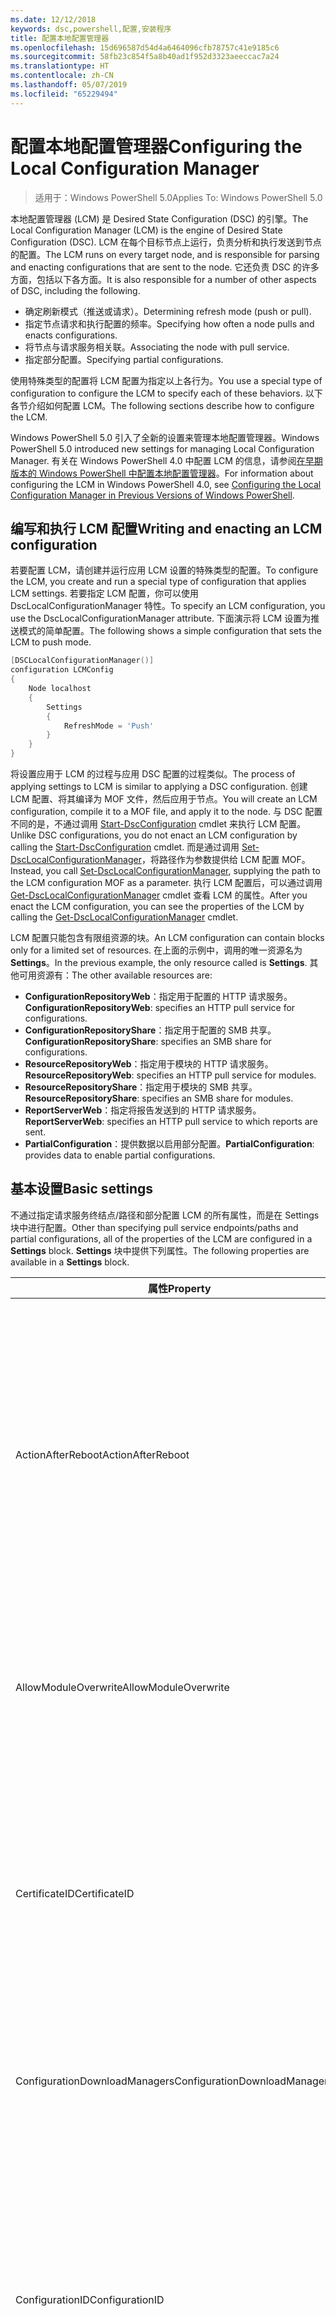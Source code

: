 ```yaml
---
ms.date: 12/12/2018
keywords: dsc,powershell,配置,安装程序
title: 配置本地配置管理器
ms.openlocfilehash: 15d696587d54d4a6464096cfb78757c41e9185c6
ms.sourcegitcommit: 58fb23c854f5a8b40ad1f952d3323aeeccac7a24
ms.translationtype: HT
ms.contentlocale: zh-CN
ms.lasthandoff: 05/07/2019
ms.locfileid: "65229494"
---
```

# <a name="configuring-the-local-configuration-manager"></a><span data-ttu-id="9e8e1-103">配置本地配置管理器</span><span class="sxs-lookup"><span data-stu-id="9e8e1-103">Configuring the Local Configuration Manager</span></span>

> <span data-ttu-id="9e8e1-104">适用于：Windows PowerShell 5.0</span><span class="sxs-lookup"><span data-stu-id="9e8e1-104">Applies To: Windows PowerShell 5.0</span></span>

<span data-ttu-id="9e8e1-105">本地配置管理器 (LCM) 是 Desired State Configuration (DSC) 的引擎。</span><span class="sxs-lookup"><span data-stu-id="9e8e1-105">The Local Configuration Manager (LCM) is the engine of Desired State Configuration (DSC).</span></span>
<span data-ttu-id="9e8e1-106">LCM 在每个目标节点上运行，负责分析和执行发送到节点的配置。</span><span class="sxs-lookup"><span data-stu-id="9e8e1-106">The LCM runs on every target node, and is responsible for parsing and enacting configurations that are sent to the node.</span></span>
<span data-ttu-id="9e8e1-107">它还负责 DSC 的许多方面，包括以下各方面。</span><span class="sxs-lookup"><span data-stu-id="9e8e1-107">It is also responsible for a number of other aspects of DSC, including the following.</span></span>

- <span data-ttu-id="9e8e1-108">确定刷新模式（推送或请求）。</span><span class="sxs-lookup"><span data-stu-id="9e8e1-108">Determining refresh mode (push or pull).</span></span>
- <span data-ttu-id="9e8e1-109">指定节点请求和执行配置的频率。</span><span class="sxs-lookup"><span data-stu-id="9e8e1-109">Specifying how often a node pulls and enacts configurations.</span></span>
- <span data-ttu-id="9e8e1-110">将节点与请求服务相关联。</span><span class="sxs-lookup"><span data-stu-id="9e8e1-110">Associating the node with pull service.</span></span>
- <span data-ttu-id="9e8e1-111">指定部分配置。</span><span class="sxs-lookup"><span data-stu-id="9e8e1-111">Specifying partial configurations.</span></span>

<span data-ttu-id="9e8e1-112">使用特殊类型的配置将 LCM 配置为指定以上各行为。</span><span class="sxs-lookup"><span data-stu-id="9e8e1-112">You use a special type of configuration to configure the LCM to specify each of these behaviors.</span></span>
<span data-ttu-id="9e8e1-113">以下各节介绍如何配置 LCM。</span><span class="sxs-lookup"><span data-stu-id="9e8e1-113">The following sections describe how to configure the LCM.</span></span>

<span data-ttu-id="9e8e1-114">Windows PowerShell 5.0 引入了全新的设置来管理本地配置管理器。</span><span class="sxs-lookup"><span data-stu-id="9e8e1-114">Windows PowerShell 5.0 introduced new settings for managing Local Configuration Manager.</span></span>
<span data-ttu-id="9e8e1-115">有关在 Windows PowerShell 4.0 中配置 LCM 的信息，请参阅[在早期版本的 Windows PowerShell 中配置本地配置管理器](metaconfig4.md)。</span><span class="sxs-lookup"><span data-stu-id="9e8e1-115">For information about configuring the LCM in Windows PowerShell 4.0, see [Configuring the Local Configuration Manager in Previous Versions of Windows PowerShell](metaconfig4.md).</span></span>

## <a name="writing-and-enacting-an-lcm-configuration"></a><span data-ttu-id="9e8e1-116">编写和执行 LCM 配置</span><span class="sxs-lookup"><span data-stu-id="9e8e1-116">Writing and enacting an LCM configuration</span></span>

<span data-ttu-id="9e8e1-117">若要配置 LCM，请创建并运行应用 LCM 设置的特殊类型的配置。</span><span class="sxs-lookup"><span data-stu-id="9e8e1-117">To configure the LCM, you create and run a special type of configuration that applies LCM settings.</span></span>
<span data-ttu-id="9e8e1-118">若要指定 LCM 配置，你可以使用 DscLocalConfigurationManager 特性。</span><span class="sxs-lookup"><span data-stu-id="9e8e1-118">To specify an LCM configuration, you use the DscLocalConfigurationManager attribute.</span></span>
<span data-ttu-id="9e8e1-119">下面演示将 LCM 设置为推送模式的简单配置。</span><span class="sxs-lookup"><span data-stu-id="9e8e1-119">The following shows a simple configuration that sets the LCM to push mode.</span></span>

```powershell
[DSCLocalConfigurationManager()]
configuration LCMConfig
{
    Node localhost
    {
        Settings
        {
            RefreshMode = 'Push'
        }
    }
}
```

<span data-ttu-id="9e8e1-120">将设置应用于 LCM 的过程与应用 DSC 配置的过程类似。</span><span class="sxs-lookup"><span data-stu-id="9e8e1-120">The process of applying settings to LCM is similar to applying a DSC configuration.</span></span>
<span data-ttu-id="9e8e1-121">创建 LCM 配置、将其编译为 MOF 文件，然后应用于节点。</span><span class="sxs-lookup"><span data-stu-id="9e8e1-121">You will create an LCM configuration, compile it to a MOF file, and apply it to the node.</span></span>
<span data-ttu-id="9e8e1-122">与 DSC 配置不同的是，不通过调用 [Start-DscConfiguration](/powershell/module/psdesiredstateconfiguration/start-dscconfiguration) cmdlet 来执行 LCM 配置。</span><span class="sxs-lookup"><span data-stu-id="9e8e1-122">Unlike DSC configurations, you do not enact an LCM configuration by calling the [Start-DscConfiguration](/powershell/module/psdesiredstateconfiguration/start-dscconfiguration) cmdlet.</span></span>
<span data-ttu-id="9e8e1-123">而是通过调用 [Set-DscLocalConfigurationManager](/powershell/module/PSDesiredStateConfiguration/Set-DscLocalConfigurationManager)，将路径作为参数提供给 LCM 配置 MOF。</span><span class="sxs-lookup"><span data-stu-id="9e8e1-123">Instead, you call [Set-DscLocalConfigurationManager](/powershell/module/PSDesiredStateConfiguration/Set-DscLocalConfigurationManager), supplying the path to the LCM configuration MOF as a parameter.</span></span>
<span data-ttu-id="9e8e1-124">执行 LCM 配置后，可以通过调用 [Get-DscLocalConfigurationManager](/powershell/module/PSDesiredStateConfiguration/Get-DscLocalConfigurationManager) cmdlet 查看 LCM 的属性。</span><span class="sxs-lookup"><span data-stu-id="9e8e1-124">After you enact the LCM configuration, you can see the properties of the LCM by calling the [Get-DscLocalConfigurationManager](/powershell/module/PSDesiredStateConfiguration/Get-DscLocalConfigurationManager) cmdlet.</span></span>

<span data-ttu-id="9e8e1-125">LCM 配置只能包含有限组资源的块。</span><span class="sxs-lookup"><span data-stu-id="9e8e1-125">An LCM configuration can contain blocks only for a limited set of resources.</span></span>
<span data-ttu-id="9e8e1-126">在上面的示例中，调用的唯一资源名为 **Settings**。</span><span class="sxs-lookup"><span data-stu-id="9e8e1-126">In the previous example, the only resource called is **Settings**.</span></span>
<span data-ttu-id="9e8e1-127">其他可用资源有：</span><span class="sxs-lookup"><span data-stu-id="9e8e1-127">The other available resources are:</span></span>

* <span data-ttu-id="9e8e1-128">**ConfigurationRepositoryWeb**：指定用于配置的 HTTP 请求服务。</span><span class="sxs-lookup"><span data-stu-id="9e8e1-128">**ConfigurationRepositoryWeb**: specifies an HTTP pull service for configurations.</span></span>
* <span data-ttu-id="9e8e1-129">**ConfigurationRepositoryShare**：指定用于配置的 SMB 共享。</span><span class="sxs-lookup"><span data-stu-id="9e8e1-129">**ConfigurationRepositoryShare**: specifies an SMB share for configurations.</span></span>
* <span data-ttu-id="9e8e1-130">**ResourceRepositoryWeb**：指定用于模块的 HTTP 请求服务。</span><span class="sxs-lookup"><span data-stu-id="9e8e1-130">**ResourceRepositoryWeb**: specifies an HTTP pull service for modules.</span></span>
* <span data-ttu-id="9e8e1-131">**ResourceRepositoryShare**：指定用于模块的 SMB 共享。</span><span class="sxs-lookup"><span data-stu-id="9e8e1-131">**ResourceRepositoryShare**: specifies an SMB share for modules.</span></span>
* <span data-ttu-id="9e8e1-132">**ReportServerWeb**：指定将报告发送到的 HTTP 请求服务。</span><span class="sxs-lookup"><span data-stu-id="9e8e1-132">**ReportServerWeb**: specifies an HTTP pull service to which reports are sent.</span></span>
* <span data-ttu-id="9e8e1-133">**PartialConfiguration**：提供数据以启用部分配置。</span><span class="sxs-lookup"><span data-stu-id="9e8e1-133">**PartialConfiguration**: provides data to enable partial configurations.</span></span>

## <a name="basic-settings"></a><span data-ttu-id="9e8e1-134">基本设置</span><span class="sxs-lookup"><span data-stu-id="9e8e1-134">Basic settings</span></span>

<span data-ttu-id="9e8e1-135">不通过指定请求服务终结点/路径和部分配置 LCM 的所有属性，而是在 Settings 块中进行配置。</span><span class="sxs-lookup"><span data-stu-id="9e8e1-135">Other than specifying pull service endpoints/paths and partial configurations, all of the properties of the LCM are configured in a **Settings** block.</span></span>
<span data-ttu-id="9e8e1-136">**Settings** 块中提供下列属性。</span><span class="sxs-lookup"><span data-stu-id="9e8e1-136">The following properties are available in a **Settings** block.</span></span>

|  <span data-ttu-id="9e8e1-137">属性</span><span class="sxs-lookup"><span data-stu-id="9e8e1-137">Property</span></span>  |  <span data-ttu-id="9e8e1-138">类型</span><span class="sxs-lookup"><span data-stu-id="9e8e1-138">Type</span></span>  |  <span data-ttu-id="9e8e1-139">说明</span><span class="sxs-lookup"><span data-stu-id="9e8e1-139">Description</span></span>   |
|----------- |------- |--------------- |
| <span data-ttu-id="9e8e1-140">ActionAfterReboot</span><span class="sxs-lookup"><span data-stu-id="9e8e1-140">ActionAfterReboot</span></span>| <span data-ttu-id="9e8e1-141">字符串</span><span class="sxs-lookup"><span data-stu-id="9e8e1-141">string</span></span>| <span data-ttu-id="9e8e1-142">指定在应用配置期间重启后进行什么操作。</span><span class="sxs-lookup"><span data-stu-id="9e8e1-142">Specifies what happens after a reboot during the application of a configuration.</span></span> <span data-ttu-id="9e8e1-143">可取值为 __ContinueConfiguration__ 和 __StopConfiguration__。</span><span class="sxs-lookup"><span data-stu-id="9e8e1-143">The possible values are __"ContinueConfiguration"__ and __"StopConfiguration"__.</span></span> <ul><li> <span data-ttu-id="9e8e1-144">__ContinueConfiguration__：在计算机重新启动后继续应用当前配置。</span><span class="sxs-lookup"><span data-stu-id="9e8e1-144">__ContinueConfiguration__: Continue applying the current configuration after machine reboot.</span></span> <span data-ttu-id="9e8e1-145">此为默认值</span><span class="sxs-lookup"><span data-stu-id="9e8e1-145">This is the default value</span></span></li><li><span data-ttu-id="9e8e1-146">__StopConfiguration__：在计算机重新启动后停止当前配置。</span><span class="sxs-lookup"><span data-stu-id="9e8e1-146">__StopConfiguration__: Stop the current configuration after machine reboot.</span></span></li></ul>|
| <span data-ttu-id="9e8e1-147">AllowModuleOverwrite</span><span class="sxs-lookup"><span data-stu-id="9e8e1-147">AllowModuleOverwrite</span></span>| <span data-ttu-id="9e8e1-148">布尔</span><span class="sxs-lookup"><span data-stu-id="9e8e1-148">bool</span></span>| <span data-ttu-id="9e8e1-149">若允许从请求服务下载的新配置覆盖目标节点上的旧配置，则为 __$TRUE__。</span><span class="sxs-lookup"><span data-stu-id="9e8e1-149">__$TRUE__ if new configurations downloaded from the pull service are allowed to overwrite the old ones on the target node.</span></span> <span data-ttu-id="9e8e1-150">否则为 $FALSE。</span><span class="sxs-lookup"><span data-stu-id="9e8e1-150">Otherwise, $FALSE.</span></span>|
| <span data-ttu-id="9e8e1-151">CertificateID</span><span class="sxs-lookup"><span data-stu-id="9e8e1-151">CertificateID</span></span>| <span data-ttu-id="9e8e1-152">字符串</span><span class="sxs-lookup"><span data-stu-id="9e8e1-152">string</span></span>| <span data-ttu-id="9e8e1-153">用于保护在配置中传递的凭据的证书指纹。</span><span class="sxs-lookup"><span data-stu-id="9e8e1-153">The thumbprint of a certificate used to secure credentials passed in a configuration.</span></span> <span data-ttu-id="9e8e1-154">更多详细信息，请参阅 [Want to secure credentials in Windows PowerShell Desired State Configuration?（希望在 Windows PowerShell Desired State Configuration 中保护凭据？）](http://blogs.msdn.com/b/powershell/archive/2014/01/31/want-to-secure-credentials-in-windows-powershell-desired-state-configuration.aspx)。</span><span class="sxs-lookup"><span data-stu-id="9e8e1-154">For more information see [Want to secure credentials in Windows PowerShell Desired State Configuration](http://blogs.msdn.com/b/powershell/archive/2014/01/31/want-to-secure-credentials-in-windows-powershell-desired-state-configuration.aspx)?.</span></span> <br> <span data-ttu-id="9e8e1-155">__注意：__ 如果使用 Azure 自动化 DSC 请求服务，则会自动进行管理。</span><span class="sxs-lookup"><span data-stu-id="9e8e1-155">__Note:__ this is managed automatically if using Azure Automation DSC pull service.</span></span>|
| <span data-ttu-id="9e8e1-156">ConfigurationDownloadManagers</span><span class="sxs-lookup"><span data-stu-id="9e8e1-156">ConfigurationDownloadManagers</span></span>| <span data-ttu-id="9e8e1-157">CimInstance[]</span><span class="sxs-lookup"><span data-stu-id="9e8e1-157">CimInstance[]</span></span>| <span data-ttu-id="9e8e1-158">已过时。</span><span class="sxs-lookup"><span data-stu-id="9e8e1-158">Obsolete.</span></span> <span data-ttu-id="9e8e1-159">使用 __ConfigurationRepositoryWeb__ 和 __ConfigurationRepositoryShare__ 块定义配置请求服务终结点。</span><span class="sxs-lookup"><span data-stu-id="9e8e1-159">Use __ConfigurationRepositoryWeb__ and __ConfigurationRepositoryShare__ blocks to define configuration pull service endpoints.</span></span>|
| <span data-ttu-id="9e8e1-160">ConfigurationID</span><span class="sxs-lookup"><span data-stu-id="9e8e1-160">ConfigurationID</span></span>| <span data-ttu-id="9e8e1-161">字符串</span><span class="sxs-lookup"><span data-stu-id="9e8e1-161">string</span></span>| <span data-ttu-id="9e8e1-162">用于向后兼容早期版本的请求服务。</span><span class="sxs-lookup"><span data-stu-id="9e8e1-162">For backwards compatibility with older pull service versions.</span></span> <span data-ttu-id="9e8e1-163">用于标识要从请求服务获取的配置文件的 GUID。</span><span class="sxs-lookup"><span data-stu-id="9e8e1-163">A GUID that identifies the configuration file to get from a pull service.</span></span> <span data-ttu-id="9e8e1-164">如果配置 MOF 名为 ConfigurationID.mof，那么节点将在请求服务上请求配置。</span><span class="sxs-lookup"><span data-stu-id="9e8e1-164">The node will pull configurations on the pull service if the name of the configuration MOF is named ConfigurationID.mof.</span></span><br> <span data-ttu-id="9e8e1-165">__注意：__ 如果设置此属性，将无法使用 RegistrationKey 将节点注册到请求服务。</span><span class="sxs-lookup"><span data-stu-id="9e8e1-165">__Note:__ If you set this property, registering the node with a pull service by using __RegistrationKey__ does not work.</span></span> <span data-ttu-id="9e8e1-166">有关详细信息，请参阅[使用配置名称设置请求客户端](../pull-server/pullClientConfigNames.md)。</span><span class="sxs-lookup"><span data-stu-id="9e8e1-166">For more information, see [Setting up a pull client with configuration names](../pull-server/pullClientConfigNames.md).</span></span>|
| <span data-ttu-id="9e8e1-167">ConfigurationMode</span><span class="sxs-lookup"><span data-stu-id="9e8e1-167">ConfigurationMode</span></span>| <span data-ttu-id="9e8e1-168">字符串</span><span class="sxs-lookup"><span data-stu-id="9e8e1-168">string</span></span> | <span data-ttu-id="9e8e1-169">指定 LCM 实际如何将配置应用到目标节点。</span><span class="sxs-lookup"><span data-stu-id="9e8e1-169">Specifies how the LCM actually applies the configuration to the target nodes.</span></span> <span data-ttu-id="9e8e1-170">可能的值为 __ApplyOnly__、__ApplyAndMonitor__ 和 __ApplyAndAutoCorrect__。</span><span class="sxs-lookup"><span data-stu-id="9e8e1-170">Possible values are __"ApplyOnly"__,__"ApplyAndMonitor"__, and __"ApplyAndAutoCorrect"__.</span></span> <ul><li><span data-ttu-id="9e8e1-171">__ApplyOnly__：DSC 将应用配置，但若未向目标节点推送新配置或从服务请求新配置，则它不会执行任何进一步操作。</span><span class="sxs-lookup"><span data-stu-id="9e8e1-171">__ApplyOnly__: DSC applies the configuration and does nothing further unless a new configuration is pushed to the target node or when a new configuration is pulled from a service.</span></span> <span data-ttu-id="9e8e1-172">首次应用新配置后，DSC 不会检查是否偏离以前配置的状态。</span><span class="sxs-lookup"><span data-stu-id="9e8e1-172">After initial application of a new configuration, DSC does not check for drift from a previously configured state.</span></span> <span data-ttu-id="9e8e1-173">请注意，__ApplyOnly__ 生效前，DSC 将尝试应用配置，直到成功为止。</span><span class="sxs-lookup"><span data-stu-id="9e8e1-173">Note that DSC will attempt to apply the configuration until it is successful before __ApplyOnly__ takes effect.</span></span> </li><li> <span data-ttu-id="9e8e1-174">__ApplyAndMonitor__：这是默认值。</span><span class="sxs-lookup"><span data-stu-id="9e8e1-174">__ApplyAndMonitor__: This is the default value.</span></span> <span data-ttu-id="9e8e1-175">LCM 将应用任意新配置。</span><span class="sxs-lookup"><span data-stu-id="9e8e1-175">The LCM applies any new configurations.</span></span> <span data-ttu-id="9e8e1-176">首次应用新配置后，如果目标节点偏离期望状态，则 DSC 将在日志中报告差异。</span><span class="sxs-lookup"><span data-stu-id="9e8e1-176">After initial application of a new configuration, if the target node drifts from the desired state, DSC reports the discrepancy in logs.</span></span> <span data-ttu-id="9e8e1-177">请注意，__ApplyAndMonitor__ 生效前，DSC 将尝试应用配置，直到成功为止。</span><span class="sxs-lookup"><span data-stu-id="9e8e1-177">Note that DSC will attempt to apply the configuration until it is successful before __ApplyAndMonitor__ takes effect.</span></span></li><li><span data-ttu-id="9e8e1-178">__ApplyAndAutoCorrect__：DSC 将应用任何新配置。</span><span class="sxs-lookup"><span data-stu-id="9e8e1-178">__ApplyAndAutoCorrect__: DSC applies any new configurations.</span></span> <span data-ttu-id="9e8e1-179">首次应用新配置后，如果目标节点偏离适当状态，则 DSC 将在日志中报告差异然后重新应用当前配置。</span><span class="sxs-lookup"><span data-stu-id="9e8e1-179">After initial application of a new configuration, if the target node drifts from the desired state, DSC reports the discrepancy in logs, and then re-applies the current configuration.</span></span></li></ul>|
| <span data-ttu-id="9e8e1-180">ConfigurationModeFrequencyMins</span><span class="sxs-lookup"><span data-stu-id="9e8e1-180">ConfigurationModeFrequencyMins</span></span>| <span data-ttu-id="9e8e1-181">UInt32</span><span class="sxs-lookup"><span data-stu-id="9e8e1-181">UInt32</span></span>| <span data-ttu-id="9e8e1-182">检查和应用当前配置的时间间隔（以分钟为单位）。</span><span class="sxs-lookup"><span data-stu-id="9e8e1-182">How often, in minutes, the current configuration is checked and applied.</span></span> <span data-ttu-id="9e8e1-183">如果将 ConfigurationMode 属性设置为 ApplyOnly，则将忽略此属性。</span><span class="sxs-lookup"><span data-stu-id="9e8e1-183">This property is ignored if the ConfigurationMode property is set to ApplyOnly.</span></span> <span data-ttu-id="9e8e1-184">默认值为 15。</span><span class="sxs-lookup"><span data-stu-id="9e8e1-184">The default value is 15.</span></span>|
| <span data-ttu-id="9e8e1-185">DebugMode</span><span class="sxs-lookup"><span data-stu-id="9e8e1-185">DebugMode</span></span>| <span data-ttu-id="9e8e1-186">字符串</span><span class="sxs-lookup"><span data-stu-id="9e8e1-186">string</span></span>| <span data-ttu-id="9e8e1-187">可取值为 __None__、__ForceModuleImport__ 和 __All__。</span><span class="sxs-lookup"><span data-stu-id="9e8e1-187">Possible values are __None__, __ForceModuleImport__, and __All__.</span></span> <ul><li><span data-ttu-id="9e8e1-188">设置为 __None__ 可以使用缓存的资源。</span><span class="sxs-lookup"><span data-stu-id="9e8e1-188">Set to __None__ to use cached resources.</span></span> <span data-ttu-id="9e8e1-189">这是默认值，应在生产方案中使用。</span><span class="sxs-lookup"><span data-stu-id="9e8e1-189">This is the default and should be used in production scenarios.</span></span></li><li><span data-ttu-id="9e8e1-190">设置为 __ForceModuleImport__ 会导致 LCM 重载所有 DSC 资源模块，即使这些模块之前已被加载并缓存，也是如此。</span><span class="sxs-lookup"><span data-stu-id="9e8e1-190">Setting to __ForceModuleImport__, causes the LCM to reload any DSC resource modules, even if they have been previously loaded and cached.</span></span> <span data-ttu-id="9e8e1-191">这会影响 DSC 操作的性能，因为将在使用时重新加载每个模块。</span><span class="sxs-lookup"><span data-stu-id="9e8e1-191">This impacts the performance of DSC operations as each module is reloaded on use.</span></span> <span data-ttu-id="9e8e1-192">通常在调试资源时使用此值</span><span class="sxs-lookup"><span data-stu-id="9e8e1-192">Typically you would use this value while debugging a resource</span></span></li><li><span data-ttu-id="9e8e1-193">在此版本中，__All__ 等同于 __ForceModuleImport__</span><span class="sxs-lookup"><span data-stu-id="9e8e1-193">In this release, __All__ is same as __ForceModuleImport__</span></span></li></ul> |
| <span data-ttu-id="9e8e1-194">RebootNodeIfNeeded</span><span class="sxs-lookup"><span data-stu-id="9e8e1-194">RebootNodeIfNeeded</span></span>| <span data-ttu-id="9e8e1-195">布尔</span><span class="sxs-lookup"><span data-stu-id="9e8e1-195">bool</span></span>| <span data-ttu-id="9e8e1-196">将此设置为 `$true` 可使资源使用 `$global:DSCMachineStatus` 标志重新启动节点。</span><span class="sxs-lookup"><span data-stu-id="9e8e1-196">Set this to `$true` to allow resources to reboot the Node using the `$global:DSCMachineStatus` flag.</span></span> <span data-ttu-id="9e8e1-197">否则，你必须为要求重启的配置手动重启节点。</span><span class="sxs-lookup"><span data-stu-id="9e8e1-197">Otherwise, you will have to manually reboot the node for any configuration that requires it.</span></span> <span data-ttu-id="9e8e1-198">默认值为 `$false`。</span><span class="sxs-lookup"><span data-stu-id="9e8e1-198">The default value is `$false`.</span></span> <span data-ttu-id="9e8e1-199">若要在通过 DSC（例如 Windows Installer）以外的其他配置执行重启条件时使用此设置，请将此设置和 [xPendingReboot](https://github.com/powershell/xpendingreboot) 模块组合使用。</span><span class="sxs-lookup"><span data-stu-id="9e8e1-199">To use this setting when a reboot condition is enacted by something other than DSC (such as Windows Installer), combine this setting with the [xPendingReboot](https://github.com/powershell/xpendingreboot) module.</span></span>|
| <span data-ttu-id="9e8e1-200">RefreshMode</span><span class="sxs-lookup"><span data-stu-id="9e8e1-200">RefreshMode</span></span>| <span data-ttu-id="9e8e1-201">字符串</span><span class="sxs-lookup"><span data-stu-id="9e8e1-201">string</span></span>| <span data-ttu-id="9e8e1-202">指定 LCM 如何获取配置。</span><span class="sxs-lookup"><span data-stu-id="9e8e1-202">Specifies how the LCM gets configurations.</span></span> <span data-ttu-id="9e8e1-203">可取值为 __Disabled__、__Push__ 和 __Pull__。</span><span class="sxs-lookup"><span data-stu-id="9e8e1-203">The possible values are __"Disabled"__, __"Push"__, and __"Pull"__.</span></span> <ul><li><span data-ttu-id="9e8e1-204">__Disabled__：DSC 配置对该节点禁用。</span><span class="sxs-lookup"><span data-stu-id="9e8e1-204">__Disabled__: DSC configurations are disabled for this node.</span></span></li><li> <span data-ttu-id="9e8e1-205">__Push__：通过调用 [Start-DscConfiguration](/powershell/module/psdesiredstateconfiguration/start-dscconfiguration) cmdlet 启动配置。</span><span class="sxs-lookup"><span data-stu-id="9e8e1-205">__Push__: Configurations are initiated by calling the [Start-DscConfiguration](/powershell/module/psdesiredstateconfiguration/start-dscconfiguration) cmdlet.</span></span> <span data-ttu-id="9e8e1-206">将配置立即应用到节点。</span><span class="sxs-lookup"><span data-stu-id="9e8e1-206">The configuration is applied immediately to the node.</span></span> <span data-ttu-id="9e8e1-207">这是默认值。</span><span class="sxs-lookup"><span data-stu-id="9e8e1-207">This is the default value.</span></span></li><li><span data-ttu-id="9e8e1-208">__Pull：__ 将节点配置为从请求服务或 SMB 路径定期检查配置。</span><span class="sxs-lookup"><span data-stu-id="9e8e1-208">__Pull:__ The node is configured to regularly check for configurations from a pull service or SMB path.</span></span> <span data-ttu-id="9e8e1-209">如果此属性被设置为 __Pull__，则必须在 __ConfigurationRepositoryWeb__ 或 __ConfigurationRepositoryShare__ 块中指定 HTTP（服务）或 SMB（共享）路径。</span><span class="sxs-lookup"><span data-stu-id="9e8e1-209">If this property is set to __Pull__, you must specify an HTTP (service) or SMB (share) path in a __ConfigurationRepositoryWeb__ or __ConfigurationRepositoryShare__ block.</span></span></li></ul>|
| <span data-ttu-id="9e8e1-210">RefreshFrequencyMins</span><span class="sxs-lookup"><span data-stu-id="9e8e1-210">RefreshFrequencyMins</span></span>| <span data-ttu-id="9e8e1-211">Uint32</span><span class="sxs-lookup"><span data-stu-id="9e8e1-211">Uint32</span></span>| <span data-ttu-id="9e8e1-212">LCM 按此时间间隔（以分钟为单位）检查请求服务以获取更新的配置。</span><span class="sxs-lookup"><span data-stu-id="9e8e1-212">The time interval, in minutes, at which the LCM checks a pull service to get updated configurations.</span></span> <span data-ttu-id="9e8e1-213">如果 LCM 未配置为请求模式，则将忽略此值。</span><span class="sxs-lookup"><span data-stu-id="9e8e1-213">This value is ignored if the LCM is not configured in pull mode.</span></span> <span data-ttu-id="9e8e1-214">默认值为 30。</span><span class="sxs-lookup"><span data-stu-id="9e8e1-214">The default value is 30.</span></span>|
| <span data-ttu-id="9e8e1-215">ReportManagers</span><span class="sxs-lookup"><span data-stu-id="9e8e1-215">ReportManagers</span></span>| <span data-ttu-id="9e8e1-216">CimInstance[]</span><span class="sxs-lookup"><span data-stu-id="9e8e1-216">CimInstance[]</span></span>| <span data-ttu-id="9e8e1-217">已过时。</span><span class="sxs-lookup"><span data-stu-id="9e8e1-217">Obsolete.</span></span> <span data-ttu-id="9e8e1-218">使用 __ReportServerWeb__ 块定义终结点，以将报告数据发送到请求服务。</span><span class="sxs-lookup"><span data-stu-id="9e8e1-218">Use __ReportServerWeb__ blocks to define an endpoint to send reporting data to a pull service.</span></span>|
| <span data-ttu-id="9e8e1-219">ResourceModuleManagers</span><span class="sxs-lookup"><span data-stu-id="9e8e1-219">ResourceModuleManagers</span></span>| <span data-ttu-id="9e8e1-220">CimInstance[]</span><span class="sxs-lookup"><span data-stu-id="9e8e1-220">CimInstance[]</span></span>| <span data-ttu-id="9e8e1-221">已过时。</span><span class="sxs-lookup"><span data-stu-id="9e8e1-221">Obsolete.</span></span> <span data-ttu-id="9e8e1-222">使用 __ResourceRepositoryWeb__ 和 __ResourceRepositoryShare__ 块分别定义请求服务 HTTP 终结点和 SMB 路径。</span><span class="sxs-lookup"><span data-stu-id="9e8e1-222">Use __ResourceRepositoryWeb__ and __ResourceRepositoryShare__ blocks to define pull service HTTP endpoints or SMB paths, respectively.</span></span>|
| <span data-ttu-id="9e8e1-223">PartialConfigurations</span><span class="sxs-lookup"><span data-stu-id="9e8e1-223">PartialConfigurations</span></span>| <span data-ttu-id="9e8e1-224">CimInstance</span><span class="sxs-lookup"><span data-stu-id="9e8e1-224">CimInstance</span></span>| <span data-ttu-id="9e8e1-225">未实现。</span><span class="sxs-lookup"><span data-stu-id="9e8e1-225">Not implemented.</span></span> <span data-ttu-id="9e8e1-226">不使用。</span><span class="sxs-lookup"><span data-stu-id="9e8e1-226">Do not use.</span></span>|
| <span data-ttu-id="9e8e1-227">StatusRetentionTimeInDays</span><span class="sxs-lookup"><span data-stu-id="9e8e1-227">StatusRetentionTimeInDays</span></span> | <span data-ttu-id="9e8e1-228">UInt32</span><span class="sxs-lookup"><span data-stu-id="9e8e1-228">UInt32</span></span>| <span data-ttu-id="9e8e1-229">LCM 保留当前配置状态的天数。</span><span class="sxs-lookup"><span data-stu-id="9e8e1-229">The number of days the LCM keeps the status of the current configuration.</span></span>|

> [!NOTE]
> <span data-ttu-id="9e8e1-230">LCM 基于以下条件启动 ConfigurationModeFrequencyMins 周期：</span><span class="sxs-lookup"><span data-stu-id="9e8e1-230">The LCM starts the **ConfigurationModeFrequencyMins** cycle based on:</span></span>
>
> - <span data-ttu-id="9e8e1-231">使用 `Set-DscLocalConfigurationManager` 应用新的元配置</span><span class="sxs-lookup"><span data-stu-id="9e8e1-231">A new metaconfig is applied using `Set-DscLocalConfigurationManager`</span></span>
> - <span data-ttu-id="9e8e1-232">计算机重新启动</span><span class="sxs-lookup"><span data-stu-id="9e8e1-232">A machine restart</span></span>
>
> <span data-ttu-id="9e8e1-233">对于计时器进程遇到故障的任何状况，会在 30 秒内检测到该状况，并且会重新启动周期。</span><span class="sxs-lookup"><span data-stu-id="9e8e1-233">For any condition where the timer process experiences a crash, that will be detected within 30 seconds and the cycle will be restarted.</span></span>
> <span data-ttu-id="9e8e1-234">并发操作可能会延迟周期启动，如果此操作的持续时间超过配置的频率，则下一个计时器不会启动。</span><span class="sxs-lookup"><span data-stu-id="9e8e1-234">A concurrent operation could delay the cycle from being started, if the duration of this operation exceeds the configured cycle frequency, the next timer will not start.</span></span>
>
> <span data-ttu-id="9e8e1-235">例如，元配置以 15 分钟请求频率进行配置，请求会在 T1 进行。</span><span class="sxs-lookup"><span data-stu-id="9e8e1-235">Example, the metaconfig is configured at a 15 minute pull frequency and a pull occurs at T1.</span></span>  <span data-ttu-id="9e8e1-236">节点未在 16 分钟内完成工作。</span><span class="sxs-lookup"><span data-stu-id="9e8e1-236">The Node does not finish work for 16 minutes.</span></span>  <span data-ttu-id="9e8e1-237">第一个 15 分钟周期会被忽略，下一个请求会在 T1+15+15 进行。</span><span class="sxs-lookup"><span data-stu-id="9e8e1-237">The first 15 minute cycle is ignored, and next pull will happen at T1+15+15.</span></span>

## <a name="pull-service"></a><span data-ttu-id="9e8e1-238">请求服务</span><span class="sxs-lookup"><span data-stu-id="9e8e1-238">Pull service</span></span>

<span data-ttu-id="9e8e1-239">LCM 配置支持定义以下类型的请求服务终结点：</span><span class="sxs-lookup"><span data-stu-id="9e8e1-239">LCM configuration supports defining the following types of pull service endpoints:</span></span>

- <span data-ttu-id="9e8e1-240">**配置服务器**：DSC 配置的存储库。</span><span class="sxs-lookup"><span data-stu-id="9e8e1-240">**Configuration server**: A repository for DSC configurations.</span></span> <span data-ttu-id="9e8e1-241">使用 **ConfigurationRepositoryWeb**（对于基于 Web 的服务器）和 **ConfigurationRepositoryShare**（对于基于 SMB 的服务器）块定义配置服务器。</span><span class="sxs-lookup"><span data-stu-id="9e8e1-241">Define configuration servers by using **ConfigurationRepositoryWeb** (for web-based servers) and **ConfigurationRepositoryShare** (for SMB-based servers) blocks.</span></span>
- <span data-ttu-id="9e8e1-242">**资源服务器**：打包为 PowerShell 模块的 DSC 资源存储库。</span><span class="sxs-lookup"><span data-stu-id="9e8e1-242">**Resource server**: A repository for DSC resources, packaged as PowerShell modules.</span></span> <span data-ttu-id="9e8e1-243">使用 **ResourceRepositoryWeb**（对于基于 Web 的服务器）和 **ResourceRepositoryShare**（对于基于 SMB 的服务器）块定义资源服务器。</span><span class="sxs-lookup"><span data-stu-id="9e8e1-243">Define resource servers by using **ResourceRepositoryWeb** (for web-based servers) and **ResourceRepositoryShare** (for SMB-based servers) blocks.</span></span>
- <span data-ttu-id="9e8e1-244">**报表服务器**：DSC 将报表数据发送到的服务。</span><span class="sxs-lookup"><span data-stu-id="9e8e1-244">**Report server**: A service that DSC sends report data to.</span></span> <span data-ttu-id="9e8e1-245">使用 **ReportServerWeb** 块定义报表服务器。</span><span class="sxs-lookup"><span data-stu-id="9e8e1-245">Define report servers by using **ReportServerWeb** blocks.</span></span> <span data-ttu-id="9e8e1-246">报表服务器必须是 Web 服务。</span><span class="sxs-lookup"><span data-stu-id="9e8e1-246">A report server must be a web service.</span></span>

<span data-ttu-id="9e8e1-247">有关请求服务的更多详细信息，请参阅 [Desired State Configuration 请求服务](../pull-server/pullServer.md)。</span><span class="sxs-lookup"><span data-stu-id="9e8e1-247">For more details on pull service see, [Desired State Configuration Pull Service](../pull-server/pullServer.md).</span></span>

## <a name="configuration-server-blocks"></a><span data-ttu-id="9e8e1-248">配置服务器块</span><span class="sxs-lookup"><span data-stu-id="9e8e1-248">Configuration server blocks</span></span>

<span data-ttu-id="9e8e1-249">若要定义基于 Web 的配置服务器，请创建 **ConfigurationRepositoryWeb** 块。</span><span class="sxs-lookup"><span data-stu-id="9e8e1-249">To define a web-based configuration server, you create a **ConfigurationRepositoryWeb** block.</span></span>
<span data-ttu-id="9e8e1-250">**ConfigurationRepositoryWeb** 定义以下属性。</span><span class="sxs-lookup"><span data-stu-id="9e8e1-250">A **ConfigurationRepositoryWeb** defines the following properties.</span></span>

|<span data-ttu-id="9e8e1-251">属性</span><span class="sxs-lookup"><span data-stu-id="9e8e1-251">Property</span></span>|<span data-ttu-id="9e8e1-252">类型</span><span class="sxs-lookup"><span data-stu-id="9e8e1-252">Type</span></span>|<span data-ttu-id="9e8e1-253">说明</span><span class="sxs-lookup"><span data-stu-id="9e8e1-253">Description</span></span>|
|---|---|---|
|<span data-ttu-id="9e8e1-254">AllowUnsecureConnection</span><span class="sxs-lookup"><span data-stu-id="9e8e1-254">AllowUnsecureConnection</span></span>|<span data-ttu-id="9e8e1-255">布尔</span><span class="sxs-lookup"><span data-stu-id="9e8e1-255">bool</span></span>|<span data-ttu-id="9e8e1-256">设置为 **$TRUE** 以允许无需身份验证即可从节点连接到服务器。</span><span class="sxs-lookup"><span data-stu-id="9e8e1-256">Set to **$TRUE** to allow connections from the node to the server without authentication.</span></span> <span data-ttu-id="9e8e1-257">设置为 **$FALSE** 以要求进行身份验证。</span><span class="sxs-lookup"><span data-stu-id="9e8e1-257">Set to **$FALSE** to require authentication.</span></span>|
|<span data-ttu-id="9e8e1-258">CertificateID</span><span class="sxs-lookup"><span data-stu-id="9e8e1-258">CertificateID</span></span>|<span data-ttu-id="9e8e1-259">字符串</span><span class="sxs-lookup"><span data-stu-id="9e8e1-259">string</span></span>|<span data-ttu-id="9e8e1-260">用于向服务器进行身份验证的证书指纹。</span><span class="sxs-lookup"><span data-stu-id="9e8e1-260">The thumbprint of a certificate used to authenticate to the server.</span></span>|
|<span data-ttu-id="9e8e1-261">ConfigurationNames</span><span class="sxs-lookup"><span data-stu-id="9e8e1-261">ConfigurationNames</span></span>|<span data-ttu-id="9e8e1-262">string[]</span><span class="sxs-lookup"><span data-stu-id="9e8e1-262">String[]</span></span>|<span data-ttu-id="9e8e1-263">目标节点将请求的配置名称的数组。</span><span class="sxs-lookup"><span data-stu-id="9e8e1-263">An array of names of configurations to be pulled by the target node.</span></span> <span data-ttu-id="9e8e1-264">仅当通过 RegistrationKey 将节点注册到请求服务后，才使用这些操作。</span><span class="sxs-lookup"><span data-stu-id="9e8e1-264">These are used only if the node is registered with the pull service by using a **RegistrationKey**.</span></span> <span data-ttu-id="9e8e1-265">有关详细信息，请参阅[使用配置名称设置请求客户端](../pull-server/pullClientConfigNames.md)。</span><span class="sxs-lookup"><span data-stu-id="9e8e1-265">For more information, see [Setting up a pull client with configuration names](../pull-server/pullClientConfigNames.md).</span></span>|
|<span data-ttu-id="9e8e1-266">RegistrationKey</span><span class="sxs-lookup"><span data-stu-id="9e8e1-266">RegistrationKey</span></span>|<span data-ttu-id="9e8e1-267">字符串</span><span class="sxs-lookup"><span data-stu-id="9e8e1-267">string</span></span>|<span data-ttu-id="9e8e1-268">用于将节点注册到请求服务的 GUID。</span><span class="sxs-lookup"><span data-stu-id="9e8e1-268">A GUID that registers the node with the pull service.</span></span> <span data-ttu-id="9e8e1-269">有关详细信息，请参阅[使用配置名称设置请求客户端](../pull-server/pullClientConfigNames.md)。</span><span class="sxs-lookup"><span data-stu-id="9e8e1-269">For more information, see [Setting up a pull client with configuration names](../pull-server/pullClientConfigNames.md).</span></span>|
|<span data-ttu-id="9e8e1-270">ServerURL</span><span class="sxs-lookup"><span data-stu-id="9e8e1-270">ServerURL</span></span>|<span data-ttu-id="9e8e1-271">字符串</span><span class="sxs-lookup"><span data-stu-id="9e8e1-271">string</span></span>|<span data-ttu-id="9e8e1-272">配置服务的 URL。</span><span class="sxs-lookup"><span data-stu-id="9e8e1-272">The URL of the configuration service.</span></span>|
|<span data-ttu-id="9e8e1-273">ProxyURL\*</span><span class="sxs-lookup"><span data-stu-id="9e8e1-273">ProxyURL\*</span></span>|<span data-ttu-id="9e8e1-274">字符串</span><span class="sxs-lookup"><span data-stu-id="9e8e1-274">string</span></span>|<span data-ttu-id="9e8e1-275">要在与配置服务通信时使用的 http 代理的 URL。</span><span class="sxs-lookup"><span data-stu-id="9e8e1-275">The URL of the http proxy to use when communicating with the configuration service.</span></span>|
|<span data-ttu-id="9e8e1-276">ProxyCredential\*</span><span class="sxs-lookup"><span data-stu-id="9e8e1-276">ProxyCredential\*</span></span>|<span data-ttu-id="9e8e1-277">pscredential</span><span class="sxs-lookup"><span data-stu-id="9e8e1-277">pscredential</span></span>|<span data-ttu-id="9e8e1-278">用于 http 代理的凭据。</span><span class="sxs-lookup"><span data-stu-id="9e8e1-278">Credential to use for the http proxy.</span></span>|

><span data-ttu-id="9e8e1-279">!注意 \* 在 Windows 版本 1809 及更高版本中受支持。</span><span class="sxs-lookup"><span data-stu-id="9e8e1-279">!NOTE \* Supported in Windows versions 1809 and later.</span></span>

<span data-ttu-id="9e8e1-280">提供简化本地节点的 ConfigurationRepositoryWeb 值配置的示例脚本 - 请参阅[生成 DSC 元配置](https://docs.microsoft.com/azure/automation/automation-dsc-onboarding#generating-dsc-metaconfigurations)</span><span class="sxs-lookup"><span data-stu-id="9e8e1-280">An example script to simplify configuring the ConfigurationRepositoryWeb value for on-premises nodes is available - see [Generating DSC metaconfigurations](https://docs.microsoft.com/azure/automation/automation-dsc-onboarding#generating-dsc-metaconfigurations)</span></span>

<span data-ttu-id="9e8e1-281">要定义基于 SMB 的配置服务器，请创建 **ConfigurationRepositoryShare** 块。</span><span class="sxs-lookup"><span data-stu-id="9e8e1-281">To define an SMB-based configuration server, you create a **ConfigurationRepositoryShare** block.</span></span>
<span data-ttu-id="9e8e1-282">**ConfigurationRepositoryShare** 定义以下属性。</span><span class="sxs-lookup"><span data-stu-id="9e8e1-282">A **ConfigurationRepositoryShare** defines the following properties.</span></span>

|<span data-ttu-id="9e8e1-283">属性</span><span class="sxs-lookup"><span data-stu-id="9e8e1-283">Property</span></span>|<span data-ttu-id="9e8e1-284">类型</span><span class="sxs-lookup"><span data-stu-id="9e8e1-284">Type</span></span>|<span data-ttu-id="9e8e1-285">说明</span><span class="sxs-lookup"><span data-stu-id="9e8e1-285">Description</span></span>|
|---|---|---|
|<span data-ttu-id="9e8e1-286">凭据</span><span class="sxs-lookup"><span data-stu-id="9e8e1-286">Credential</span></span>|<span data-ttu-id="9e8e1-287">MSFT_Credential</span><span class="sxs-lookup"><span data-stu-id="9e8e1-287">MSFT_Credential</span></span>|<span data-ttu-id="9e8e1-288">用于对 SMB 共享进行身份验证的凭据。</span><span class="sxs-lookup"><span data-stu-id="9e8e1-288">The credential used to authenticate to the SMB share.</span></span>|
|<span data-ttu-id="9e8e1-289">SourcePath</span><span class="sxs-lookup"><span data-stu-id="9e8e1-289">SourcePath</span></span>|<span data-ttu-id="9e8e1-290">字符串</span><span class="sxs-lookup"><span data-stu-id="9e8e1-290">string</span></span>|<span data-ttu-id="9e8e1-291">SMB 共享的路径。</span><span class="sxs-lookup"><span data-stu-id="9e8e1-291">The path of the SMB share.</span></span>|

## <a name="resource-server-blocks"></a><span data-ttu-id="9e8e1-292">资源服务器块</span><span class="sxs-lookup"><span data-stu-id="9e8e1-292">Resource server blocks</span></span>

<span data-ttu-id="9e8e1-293">若要定义基于 Web 的资源服务器，请创建 **ResourceRepositoryWeb** 块。</span><span class="sxs-lookup"><span data-stu-id="9e8e1-293">To define a web-based resource server, you create a **ResourceRepositoryWeb** block.</span></span>
<span data-ttu-id="9e8e1-294">**ResourceRepositoryWeb** 定义以下属性。</span><span class="sxs-lookup"><span data-stu-id="9e8e1-294">A **ResourceRepositoryWeb** defines the following properties.</span></span>

|<span data-ttu-id="9e8e1-295">属性</span><span class="sxs-lookup"><span data-stu-id="9e8e1-295">Property</span></span>|<span data-ttu-id="9e8e1-296">类型</span><span class="sxs-lookup"><span data-stu-id="9e8e1-296">Type</span></span>|<span data-ttu-id="9e8e1-297">说明</span><span class="sxs-lookup"><span data-stu-id="9e8e1-297">Description</span></span>|
|---|---|---|
|<span data-ttu-id="9e8e1-298">AllowUnsecureConnection</span><span class="sxs-lookup"><span data-stu-id="9e8e1-298">AllowUnsecureConnection</span></span>|<span data-ttu-id="9e8e1-299">布尔</span><span class="sxs-lookup"><span data-stu-id="9e8e1-299">bool</span></span>|<span data-ttu-id="9e8e1-300">设置为 **$TRUE** 以允许无需身份验证即可从节点连接到服务器。</span><span class="sxs-lookup"><span data-stu-id="9e8e1-300">Set to **$TRUE** to allow connections from the node to the server without authentication.</span></span> <span data-ttu-id="9e8e1-301">设置为 **$FALSE** 以要求进行身份验证。</span><span class="sxs-lookup"><span data-stu-id="9e8e1-301">Set to **$FALSE** to require authentication.</span></span>|
|<span data-ttu-id="9e8e1-302">CertificateID</span><span class="sxs-lookup"><span data-stu-id="9e8e1-302">CertificateID</span></span>|<span data-ttu-id="9e8e1-303">字符串</span><span class="sxs-lookup"><span data-stu-id="9e8e1-303">string</span></span>|<span data-ttu-id="9e8e1-304">用于向服务器进行身份验证的证书指纹。</span><span class="sxs-lookup"><span data-stu-id="9e8e1-304">The thumbprint of a certificate used to authenticate to the server.</span></span>|
|<span data-ttu-id="9e8e1-305">RegistrationKey</span><span class="sxs-lookup"><span data-stu-id="9e8e1-305">RegistrationKey</span></span>|<span data-ttu-id="9e8e1-306">字符串</span><span class="sxs-lookup"><span data-stu-id="9e8e1-306">string</span></span>|<span data-ttu-id="9e8e1-307">用于将节点标识到请求服务的 GUID。</span><span class="sxs-lookup"><span data-stu-id="9e8e1-307">A GUID that identifies the node to the pull service.</span></span>|
|<span data-ttu-id="9e8e1-308">ServerURL</span><span class="sxs-lookup"><span data-stu-id="9e8e1-308">ServerURL</span></span>|<span data-ttu-id="9e8e1-309">字符串</span><span class="sxs-lookup"><span data-stu-id="9e8e1-309">string</span></span>|<span data-ttu-id="9e8e1-310">配置服务器的 URL。</span><span class="sxs-lookup"><span data-stu-id="9e8e1-310">The URL of the configuration server.</span></span>|
|<span data-ttu-id="9e8e1-311">ProxyURL\*</span><span class="sxs-lookup"><span data-stu-id="9e8e1-311">ProxyURL\*</span></span>|<span data-ttu-id="9e8e1-312">字符串</span><span class="sxs-lookup"><span data-stu-id="9e8e1-312">string</span></span>|<span data-ttu-id="9e8e1-313">要在与配置服务通信时使用的 http 代理的 URL。</span><span class="sxs-lookup"><span data-stu-id="9e8e1-313">The URL of the http proxy to use when communicating with the configuration service.</span></span>|
|<span data-ttu-id="9e8e1-314">ProxyCredential\*</span><span class="sxs-lookup"><span data-stu-id="9e8e1-314">ProxyCredential\*</span></span>|<span data-ttu-id="9e8e1-315">pscredential</span><span class="sxs-lookup"><span data-stu-id="9e8e1-315">pscredential</span></span>|<span data-ttu-id="9e8e1-316">用于 http 代理的凭据。</span><span class="sxs-lookup"><span data-stu-id="9e8e1-316">Credential to use for the http proxy.</span></span>|

><span data-ttu-id="9e8e1-317">!注意 \* 在 Windows 版本 1809 及更高版本中受支持。</span><span class="sxs-lookup"><span data-stu-id="9e8e1-317">!NOTE \* Supported in Windows versions 1809 and later.</span></span>

<span data-ttu-id="9e8e1-318">提供简化本地节点的 ResourceRepositoryWeb 值配置的示例脚本 - 请参阅[生成 DSC 元配置](https://docs.microsoft.com/azure/automation/automation-dsc-onboarding#generating-dsc-metaconfigurations)</span><span class="sxs-lookup"><span data-stu-id="9e8e1-318">An example script to simplify configuring the ResourceRepositoryWeb value for on-premises nodes is available - see [Generating DSC metaconfigurations](https://docs.microsoft.com/azure/automation/automation-dsc-onboarding#generating-dsc-metaconfigurations)</span></span>

<span data-ttu-id="9e8e1-319">若要定义的基于 SMB 的资源服务器，请创建 **ResourceRepositoryShare** 块。</span><span class="sxs-lookup"><span data-stu-id="9e8e1-319">To define an SMB-based resource server, you create a **ResourceRepositoryShare** block.</span></span>
<span data-ttu-id="9e8e1-320">**ResourceRepositoryShare** 定义以下属性。</span><span class="sxs-lookup"><span data-stu-id="9e8e1-320">**ResourceRepositoryShare** defines the following properties.</span></span>

|<span data-ttu-id="9e8e1-321">属性</span><span class="sxs-lookup"><span data-stu-id="9e8e1-321">Property</span></span>|<span data-ttu-id="9e8e1-322">类型</span><span class="sxs-lookup"><span data-stu-id="9e8e1-322">Type</span></span>|<span data-ttu-id="9e8e1-323">说明</span><span class="sxs-lookup"><span data-stu-id="9e8e1-323">Description</span></span>|
|---|---|---|
|<span data-ttu-id="9e8e1-324">凭据</span><span class="sxs-lookup"><span data-stu-id="9e8e1-324">Credential</span></span>|<span data-ttu-id="9e8e1-325">MSFT_Credential</span><span class="sxs-lookup"><span data-stu-id="9e8e1-325">MSFT_Credential</span></span>|<span data-ttu-id="9e8e1-326">用于对 SMB 共享进行身份验证的凭据。</span><span class="sxs-lookup"><span data-stu-id="9e8e1-326">The credential used to authenticate to the SMB share.</span></span> <span data-ttu-id="9e8e1-327">有关传递凭据的示例，请参阅[设置 DSC SMB 请求服务器](../pull-server/pullServerSMB.md)</span><span class="sxs-lookup"><span data-stu-id="9e8e1-327">For an example of passing credentials, see [Setting up a DSC SMB pull server](../pull-server/pullServerSMB.md)</span></span>|
|<span data-ttu-id="9e8e1-328">SourcePath</span><span class="sxs-lookup"><span data-stu-id="9e8e1-328">SourcePath</span></span>|<span data-ttu-id="9e8e1-329">字符串</span><span class="sxs-lookup"><span data-stu-id="9e8e1-329">string</span></span>|<span data-ttu-id="9e8e1-330">SMB 共享的路径。</span><span class="sxs-lookup"><span data-stu-id="9e8e1-330">The path of the SMB share.</span></span>|

## <a name="report-server-blocks"></a><span data-ttu-id="9e8e1-331">报表服务器块</span><span class="sxs-lookup"><span data-stu-id="9e8e1-331">Report server blocks</span></span>

<span data-ttu-id="9e8e1-332">若要定义报表服务器，请创建 **ReportServerWeb** 块。</span><span class="sxs-lookup"><span data-stu-id="9e8e1-332">To define a report server, you create a **ReportServerWeb** block.</span></span>
<span data-ttu-id="9e8e1-333">报表服务器角色与基于 SMB 的请求服务不兼容。</span><span class="sxs-lookup"><span data-stu-id="9e8e1-333">The report server role is not compatible with SMB based pull service.</span></span>
<span data-ttu-id="9e8e1-334">**ReportServerWeb** 定义以下属性。</span><span class="sxs-lookup"><span data-stu-id="9e8e1-334">**ReportServerWeb** defines the following properties.</span></span>

|<span data-ttu-id="9e8e1-335">属性</span><span class="sxs-lookup"><span data-stu-id="9e8e1-335">Property</span></span>|<span data-ttu-id="9e8e1-336">类型</span><span class="sxs-lookup"><span data-stu-id="9e8e1-336">Type</span></span>|<span data-ttu-id="9e8e1-337">说明</span><span class="sxs-lookup"><span data-stu-id="9e8e1-337">Description</span></span>|
|---|---|---|
|<span data-ttu-id="9e8e1-338">AllowUnsecureConnection</span><span class="sxs-lookup"><span data-stu-id="9e8e1-338">AllowUnsecureConnection</span></span>|<span data-ttu-id="9e8e1-339">布尔</span><span class="sxs-lookup"><span data-stu-id="9e8e1-339">bool</span></span>|<span data-ttu-id="9e8e1-340">设置为 **$TRUE** 以允许无需身份验证即可从节点连接到服务器。</span><span class="sxs-lookup"><span data-stu-id="9e8e1-340">Set to **$TRUE** to allow connections from the node to the server without authentication.</span></span> <span data-ttu-id="9e8e1-341">设置为 **$FALSE** 以要求进行身份验证。</span><span class="sxs-lookup"><span data-stu-id="9e8e1-341">Set to **$FALSE** to require authentication.</span></span>|
|<span data-ttu-id="9e8e1-342">CertificateID</span><span class="sxs-lookup"><span data-stu-id="9e8e1-342">CertificateID</span></span>|<span data-ttu-id="9e8e1-343">字符串</span><span class="sxs-lookup"><span data-stu-id="9e8e1-343">string</span></span>|<span data-ttu-id="9e8e1-344">用于向服务器进行身份验证的证书指纹。</span><span class="sxs-lookup"><span data-stu-id="9e8e1-344">The thumbprint of a certificate used to authenticate to the server.</span></span>|
|<span data-ttu-id="9e8e1-345">RegistrationKey</span><span class="sxs-lookup"><span data-stu-id="9e8e1-345">RegistrationKey</span></span>|<span data-ttu-id="9e8e1-346">字符串</span><span class="sxs-lookup"><span data-stu-id="9e8e1-346">string</span></span>|<span data-ttu-id="9e8e1-347">用于将节点标识到请求服务的 GUID。</span><span class="sxs-lookup"><span data-stu-id="9e8e1-347">A GUID that identifies the node to the pull service.</span></span>|
|<span data-ttu-id="9e8e1-348">ServerURL</span><span class="sxs-lookup"><span data-stu-id="9e8e1-348">ServerURL</span></span>|<span data-ttu-id="9e8e1-349">字符串</span><span class="sxs-lookup"><span data-stu-id="9e8e1-349">string</span></span>|<span data-ttu-id="9e8e1-350">配置服务器的 URL。</span><span class="sxs-lookup"><span data-stu-id="9e8e1-350">The URL of the configuration server.</span></span>|
|<span data-ttu-id="9e8e1-351">ProxyURL\*</span><span class="sxs-lookup"><span data-stu-id="9e8e1-351">ProxyURL\*</span></span>|<span data-ttu-id="9e8e1-352">字符串</span><span class="sxs-lookup"><span data-stu-id="9e8e1-352">string</span></span>|<span data-ttu-id="9e8e1-353">要在与配置服务通信时使用的 http 代理的 URL。</span><span class="sxs-lookup"><span data-stu-id="9e8e1-353">The URL of the http proxy to use when communicating with the configuration service.</span></span>|
|<span data-ttu-id="9e8e1-354">ProxyCredential\*</span><span class="sxs-lookup"><span data-stu-id="9e8e1-354">ProxyCredential\*</span></span>|<span data-ttu-id="9e8e1-355">pscredential</span><span class="sxs-lookup"><span data-stu-id="9e8e1-355">pscredential</span></span>|<span data-ttu-id="9e8e1-356">用于 http 代理的凭据。</span><span class="sxs-lookup"><span data-stu-id="9e8e1-356">Credential to use for the http proxy.</span></span>|

><span data-ttu-id="9e8e1-357">!注意 \* 在 Windows 版本 1809 及更高版本中受支持。</span><span class="sxs-lookup"><span data-stu-id="9e8e1-357">!NOTE \* Supported in Windows versions 1809 and later.</span></span>

<span data-ttu-id="9e8e1-358">提供简化本地节点的 ReportServerWeb 值配置的示例脚本 - 请参阅[生成 DSC 元配置](https://docs.microsoft.com/azure/automation/automation-dsc-onboarding#generating-dsc-metaconfigurations)</span><span class="sxs-lookup"><span data-stu-id="9e8e1-358">An example script to simplify configuring the ReportServerWeb value for on-premises nodes is available - see [Generating DSC metaconfigurations](https://docs.microsoft.com/azure/automation/automation-dsc-onboarding#generating-dsc-metaconfigurations)</span></span>

## <a name="partial-configurations"></a><span data-ttu-id="9e8e1-359">部分配置</span><span class="sxs-lookup"><span data-stu-id="9e8e1-359">Partial configurations</span></span>

<span data-ttu-id="9e8e1-360">若要定义部分配置，请创建 **PartialConfiguration** 块。</span><span class="sxs-lookup"><span data-stu-id="9e8e1-360">To define a partial configuration, you create a **PartialConfiguration** block.</span></span>
<span data-ttu-id="9e8e1-361">有关部分配置的详细信息，请参阅 [DSC 部分配置](../pull-server/partialConfigs.md)。</span><span class="sxs-lookup"><span data-stu-id="9e8e1-361">For more information about partial configurations, see [DSC Partial configurations](../pull-server/partialConfigs.md).</span></span>
<span data-ttu-id="9e8e1-362">**PartialConfiguration** 定义以下属性。</span><span class="sxs-lookup"><span data-stu-id="9e8e1-362">**PartialConfiguration** defines the following properties.</span></span>

|<span data-ttu-id="9e8e1-363">属性</span><span class="sxs-lookup"><span data-stu-id="9e8e1-363">Property</span></span>|<span data-ttu-id="9e8e1-364">类型</span><span class="sxs-lookup"><span data-stu-id="9e8e1-364">Type</span></span>|<span data-ttu-id="9e8e1-365">说明</span><span class="sxs-lookup"><span data-stu-id="9e8e1-365">Description</span></span>|
|---|---|---|
|<span data-ttu-id="9e8e1-366">ConfigurationSource</span><span class="sxs-lookup"><span data-stu-id="9e8e1-366">ConfigurationSource</span></span>|<span data-ttu-id="9e8e1-367">string[]</span><span class="sxs-lookup"><span data-stu-id="9e8e1-367">string[]</span></span>|<span data-ttu-id="9e8e1-368">以前在 ConfigurationRepositoryWeb 和 ConfigurationRepositoryShare 块中定义的配置服务器的名称数组，将从其中拉取部分配置。</span><span class="sxs-lookup"><span data-stu-id="9e8e1-368">An array of names of configuration servers, previously defined in **ConfigurationRepositoryWeb** and **ConfigurationRepositoryShare** blocks, where the partial configuration is pulled from.</span></span>|
|<span data-ttu-id="9e8e1-369">DependsOn</span><span class="sxs-lookup"><span data-stu-id="9e8e1-369">DependsOn</span></span>|<span data-ttu-id="9e8e1-370">string{}</span><span class="sxs-lookup"><span data-stu-id="9e8e1-370">string{}</span></span>|<span data-ttu-id="9e8e1-371">应用此部分配置之前必须完成的其他配置名称的列表。</span><span class="sxs-lookup"><span data-stu-id="9e8e1-371">A list of names of other configurations that must be completed before this partial configuration is applied.</span></span>|
|<span data-ttu-id="9e8e1-372">说明</span><span class="sxs-lookup"><span data-stu-id="9e8e1-372">Description</span></span>|<span data-ttu-id="9e8e1-373">字符串</span><span class="sxs-lookup"><span data-stu-id="9e8e1-373">string</span></span>|<span data-ttu-id="9e8e1-374">用于描述部分配置的文本。</span><span class="sxs-lookup"><span data-stu-id="9e8e1-374">Text used to describe the partial configuration.</span></span>|
|<span data-ttu-id="9e8e1-375">ExclusiveResources</span><span class="sxs-lookup"><span data-stu-id="9e8e1-375">ExclusiveResources</span></span>|<span data-ttu-id="9e8e1-376">string[]</span><span class="sxs-lookup"><span data-stu-id="9e8e1-376">string[]</span></span>|<span data-ttu-id="9e8e1-377">此部分配置专用的资源数组。</span><span class="sxs-lookup"><span data-stu-id="9e8e1-377">An array of resources exclusive to this partial configuration.</span></span>|
|<span data-ttu-id="9e8e1-378">RefreshMode</span><span class="sxs-lookup"><span data-stu-id="9e8e1-378">RefreshMode</span></span>|<span data-ttu-id="9e8e1-379">字符串</span><span class="sxs-lookup"><span data-stu-id="9e8e1-379">string</span></span>|<span data-ttu-id="9e8e1-380">指定 LCM 如何获取此部分配置。</span><span class="sxs-lookup"><span data-stu-id="9e8e1-380">Specifies how the LCM gets this partial configuration.</span></span> <span data-ttu-id="9e8e1-381">可取值为 __Disabled__、__Push__ 和 __Pull__。</span><span class="sxs-lookup"><span data-stu-id="9e8e1-381">The possible values are __"Disabled"__, __"Push"__, and __"Pull"__.</span></span> <ul><li><span data-ttu-id="9e8e1-382">__Disabled__：禁用此部分配置。</span><span class="sxs-lookup"><span data-stu-id="9e8e1-382">__Disabled__: This partial configuration is disabled.</span></span></li><li> <span data-ttu-id="9e8e1-383">__Push__：通过调用 [Publish-DscConfiguration](/powershell/module/PSDesiredStateConfiguration/Publish-DscConfiguration) cmdlet 将部分配置推送到节点。</span><span class="sxs-lookup"><span data-stu-id="9e8e1-383">__Push__: The partial configuration is pushed to the node by calling the [Publish-DscConfiguration](/powershell/module/PSDesiredStateConfiguration/Publish-DscConfiguration) cmdlet.</span></span> <span data-ttu-id="9e8e1-384">从服务推送或请求该节点的所有部分配置后，可以通过调用 `Start-DscConfiguration –UseExisting` 来启动配置。</span><span class="sxs-lookup"><span data-stu-id="9e8e1-384">After all partial configurations for the node are either pushed or pulled from a service, the configuration can be started by calling `Start-DscConfiguration –UseExisting`.</span></span> <span data-ttu-id="9e8e1-385">这是默认值。</span><span class="sxs-lookup"><span data-stu-id="9e8e1-385">This is the default value.</span></span></li><li><span data-ttu-id="9e8e1-386">__Pull：__ 将节点配置为从拉取服务定期检查部分配置。</span><span class="sxs-lookup"><span data-stu-id="9e8e1-386">__Pull:__ The node is configured to regularly check for partial configuration from a pull service.</span></span> <span data-ttu-id="9e8e1-387">如果将此属性设置为 __Pull__，则必须在 __ConfigurationSource__ 属性中指定请求服务。</span><span class="sxs-lookup"><span data-stu-id="9e8e1-387">If this property is set to __Pull__, you must specify a pull service in a __ConfigurationSource__ property.</span></span> <span data-ttu-id="9e8e1-388">有关 Azure 自动化请求服务的详细信息，请参阅 [Azure 自动化 DSC 概述](https://docs.microsoft.com/azure/automation/automation-dsc-overview)。</span><span class="sxs-lookup"><span data-stu-id="9e8e1-388">For more information about Azure Automation pull service, see [Azure Automation DSC Overview](https://docs.microsoft.com/azure/automation/automation-dsc-overview).</span></span></li></ul>|
|<span data-ttu-id="9e8e1-389">ResourceModuleSource</span><span class="sxs-lookup"><span data-stu-id="9e8e1-389">ResourceModuleSource</span></span>|<span data-ttu-id="9e8e1-390">string[]</span><span class="sxs-lookup"><span data-stu-id="9e8e1-390">string[]</span></span>|<span data-ttu-id="9e8e1-391">可从中下载此部分配置所需资源的资源服务器的名称数组。</span><span class="sxs-lookup"><span data-stu-id="9e8e1-391">An array of the names of resource servers from which to download required resources for this partial configuration.</span></span> <span data-ttu-id="9e8e1-392">这些名称必须表示之前在 ResourceRepositoryWeb 和 ResourceRepositoryShare 块中定义的服务终结点。</span><span class="sxs-lookup"><span data-stu-id="9e8e1-392">These names must refer to service endpoints previously defined in **ResourceRepositoryWeb** and **ResourceRepositoryShare** blocks.</span></span>|

<span data-ttu-id="9e8e1-393">__注意：__ Azure 自动化 DSC 支持部分配置，但每个节点只能从每个自动化帐户中请求一个配置。</span><span class="sxs-lookup"><span data-stu-id="9e8e1-393">__Note:__ partial configurations are supported with Azure Automation DSC, but only one configuration can be pulled from each automation account per node.</span></span>

## <a name="see-also"></a><span data-ttu-id="9e8e1-394">另请参阅</span><span class="sxs-lookup"><span data-stu-id="9e8e1-394">See Also</span></span>

### <a name="concepts"></a><span data-ttu-id="9e8e1-395">概念</span><span class="sxs-lookup"><span data-stu-id="9e8e1-395">Concepts</span></span>
[<span data-ttu-id="9e8e1-396">Desired State Configuration 概述</span><span class="sxs-lookup"><span data-stu-id="9e8e1-396">Desired State Configuration Overview</span></span>](../overview/overview.md)

[<span data-ttu-id="9e8e1-397">Azure 自动化 DSC 入门</span><span class="sxs-lookup"><span data-stu-id="9e8e1-397">Getting started with Azure Automation DSC</span></span>](https://docs.microsoft.com/azure/automation/automation-dsc-getting-started)

### <a name="other-resources"></a><span data-ttu-id="9e8e1-398">其他资源</span><span class="sxs-lookup"><span data-stu-id="9e8e1-398">Other Resources</span></span>

[<span data-ttu-id="9e8e1-399">Set-DscLocalConfigurationManager</span><span class="sxs-lookup"><span data-stu-id="9e8e1-399">Set-DscLocalConfigurationManager</span></span>](/powershell/module/PSDesiredStateConfiguration/Set-DscLocalConfigurationManager)

[<span data-ttu-id="9e8e1-400">使用配置名称设置请求客户端</span><span class="sxs-lookup"><span data-stu-id="9e8e1-400">Setting up a pull client with configuration names</span></span>](../pull-server/pullClientConfigNames.md)
